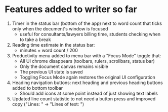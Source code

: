 # Features added to writer so far

1. Timer in the status bar (bottom of the app) next to word count that ticks only when the document's window is focused
    - useful for consultants/lawyers billing time, students checking when to take a break
2. Reading time estimate in the status bar:
    - minutes = word count / 200
3. Productivity menu added to menu bar with a "Focus Mode" toggle that:
    - All UI chrome disappears (toolbars, rulers, scrollbars, status bar)
    - Only the document canvas remains visible
    - The previous UI state is saved
    - Toggling Focus Mode again restores the original UI configuration
4. Heading navigation buttons: next heading and previous heading buttons added to bottom toolbar
    - Should add icons at some point instead of just showing text labels
5. Updated line count statistic to not need a button press and improved copy ("Lines: " -> "Lines of text: ")